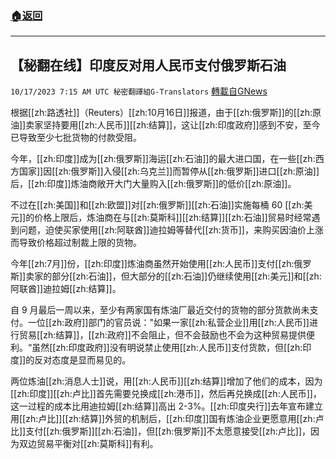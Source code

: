 ###  [:house:返回](README.md)
---


## 【秘翻在线】印度反对用人民币支付俄罗斯石油
`10/17/2023 7:15 AM UTC 秘密翻譯組G-Translators` [轉載自GNews](https://gnews.org/articles/1843668)

根据[[zh:路透社]]（Reuters）[[zh:10月16日]]报道，由于[[zh:俄罗斯]]的[[zh:原油]]卖家坚持要用[[zh:人民币]][[zh:结算]]，这让[[zh:印度政府]]感到不安，至今已导致至少七批货物的付款受阻。

今年，[[zh:印度]]成为[[zh:俄罗斯]]海运[[zh:石油]]的最大进口国，在一些[[zh:西方国家]]因[[zh:俄罗斯]]入侵[[zh:乌克兰]]而暂停从[[zh:俄罗斯]]进口[[zh:原油]]后，[[zh:印度]]炼油商敞开大门大量购入[[zh:俄罗斯]]的低价[[zh:原油]]。

不过在[[zh:美国]]和[[zh:欧盟]]对[[zh:俄罗斯]][[zh:石油]]实施每桶 60 [[zh:美元]]的价格上限后，炼油商在与[[zh:莫斯科]][[zh:结算]][[zh:石油]]贸易时经常遇到问题，迫使买家使用[[zh:阿联酋]]迪拉姆等替代[[zh:货币]]，来购买因油价上涨而导致价格超过制裁上限的货物。

今年[[zh:7月]]份，[[zh:印度]]炼油商虽然开始使用[[zh:人民币]]支付[[zh:俄罗斯]]卖家的部分[[zh:石油]]，但大部分的[[zh:石油]]仍继续使用[[zh:美元]]和[[zh:阿联酋]]迪拉姆[[zh:结算]]。

自 9 月最后一周以来，至少有两家国有炼油厂最近交付的货物的部分货款尚未支付。一位[[zh:政府]]部门的官员说："如果一家[[zh:私营企业]]用[[zh:人民币]]进行贸易[[zh:结算]]，[[zh:政府]]不会阻止，但不会鼓励也不会为这种贸易提供便利。“虽然[[zh:印度政府]]没有明说禁止使用[[zh:人民币]]支付货款，但[[zh:印度]]的反对态度是显而易见的。

两位炼油[[zh:消息人士]]说，用[[zh:人民币]][[zh:结算]]增加了他们的成本，因为[[zh:印度]][[zh:卢比]]首先需要兑换成[[zh:港币]]，然后再兑换成[[zh:人民币]]，这一过程的成本比用迪拉姆[[zh:结算]]高出 2-3%。[[zh:印度央行]]去年宣布建立用[[zh:卢比]][[zh:结算]]外贸的机制后，[[zh:印度]]国有炼油企业更愿意用[[zh:卢比]]支付[[zh:俄罗斯]][[zh:石油]]，但[[zh:俄罗斯]]不太愿意接受[[zh:卢比]]，因为双边贸易平衡对[[zh:莫斯科]]有利。
